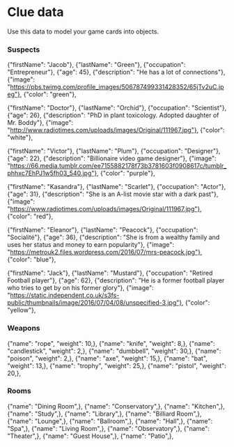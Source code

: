 # Clue data

Use this data to model your game cards into objects.

### Suspects


{"firstName": "Jacob"},
{"lastName": "Green"},
{"occupation": "Entrepreneur"},
{"age": 45},
{"description": "He has a lot of connections"},
{"image": "https://pbs.twimg.com/profile_images/506787499331428352/65jTv2uC.jpeg"},
{"color": "green"},


{"firstName": "Doctor"},
{"lastName": "Orchid"},
{"occupation": "Scientist"},
{"age": 26},
{"description": "PhD in plant toxicology. Adopted daughter of Mr. Boddy"},
{"image": "http://www.radiotimes.com/uploads/images/Original/111967.jpg"},
{"color": "white"},


{"firstName": "Victor"},
{"lastName": "Plum"},
{"occupation": "Designer"},
{"age": 22},
{"description": "Billionaire video game designer"},
{"image": "https://66.media.tumblr.com/ee7155882178f73b3781603f0908617c/tumblr_phhxc7EhPJ1w5fh03_540.jpg"},
{"color": "purple"},


{"firstName": "Kasandra"},
{"lastName": "Scarlet"},
{"occupation": "Actor"},
{"age": 31},
{"description": "She is an A-list movie star with a dark past"},
{"image": "https://www.radiotimes.com/uploads/images/Original/111967.jpg"},
{"color": "red"},


{"firstName": "Eleanor"},
{"lastName": "Peacock"},
{"occupation": "Socialité"},
{"age": 36},
{"description": "She is from a wealthy family and uses her status and money to earn popularity"},
{"image": "https://metrouk2.files.wordpress.com/2016/07/mrs-peacock.jpg"},
{"color": "blue"},


{"firstName": "Jack"},
{"lastName": "Mustard"},
{"occupation": "Retired Football player"},
{"age": 62},
{"description": "He is a former football player who tries to get by on his former glory"},
{"image": "https://static.independent.co.uk/s3fs-public/thumbnails/image/2016/07/04/08/unspecified-3.jpg"},
{"color": "yellow"},

### Weapons

{"name": "rope", "weight": 10,},
{"name": "knife", "weight": 8,},
{"name": "candlestick", "weight": 2,},
{"name": "dumbbell", "weight": 30,},
{"name": "poison", "weight": 2,},
{"name": "axe", "weight": 15,},
{"name": "bat", "weight": 13,},
{"name": "trophy", "weight": 25,},
{"name": "pistol", "weight": 20,},

### Rooms

{"name": "Dining Room",},
{"name": "Conservatory",},
{"name": "Kitchen",},
{"name": "Study",},
{"name": "Library",},
{"name": "Billiard Room",},
{"name": "Lounge",},
{"name": "Ballroom",},
{"name": "Hall",},
{"name": "Spa",},
{"name": "Living Room",},
{"name": "Observatory",},
{"name": "Theater",},
{"name": "Guest House",},
{"name": "Patio",},